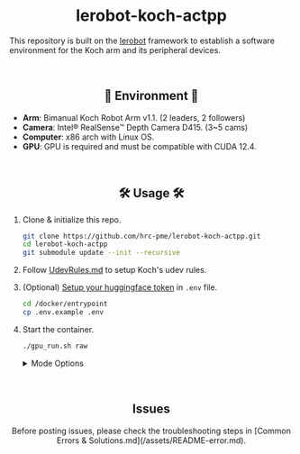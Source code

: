 # <div align="center"> lerobot-koch-actpp </div>

This repository is built on the [lerobot](https://github.com/hrc-pme/lerobot/tree/33724a273dfa3a62b845cbbb030b21b71fc5d12b) framework to establish a software environment for the Koch arm and its peripheral devices.

<br/>

##  <div align="center"> 🌱 Environment 🌱 </div>

* **Arm**: Bimanual Koch Robot Arm v1.1. (2 leaders, 2 followers)
* **Camera**: Intel® RealSense™ Depth Camera D415. (3~5 cams)
* **Computer**: x86 arch with Linux OS.
* **GPU**: GPU is required and must be compatible with CUDA 12.4.

<br/>

##  <div align="center"> 🛠️ Usage 🛠️ </div>

1. Clone & initialize this repo.
   
   ```bash
   git clone https://github.com/hrc-pme/lerobot-koch-actpp.git
   cd lerobot-koch-actpp
   git submodule update --init --recursive
   ```

2. Follow [UdevRules.md](/assets/README-udev.md) to setup Koch's udev rules.

3. (Optional) [Setup your huggingface token](https://huggingface.co/docs/hub/security-tokens) in `.env` file.
   
   ```bash
   cd /docker/entrypoint
   cp .env.example .env
   ```

4. Start the container.

   ```bash
   ./gpu_run.sh raw
   ```

   <details> 
      <summary> Mode Options </summary>

      - `raw`:        Enter the env without running any node.  
      - `ws-build`:   Colcon build ROS2 workspace.  
      - `arm-cali`:   Calibrate Koch Robot Arms.  
      - `arm-sync`:   Synchronize Koch.  
      - `armv-sync`:  Synchronize Koch & launch Realsense.  
      - `armv-rec`:   Record Koch and Realsense.  
      - `train`:      Train custom dataset.  
      - `deploy`:     Deploy custom model.  
   </details>

<br/>

##  <div align="center"> Issues </div>

<div align="center"> Before posting issues, please check the troubleshooting steps in [Common Errors & Solutions.md](/assets/README-error.md). </div>
